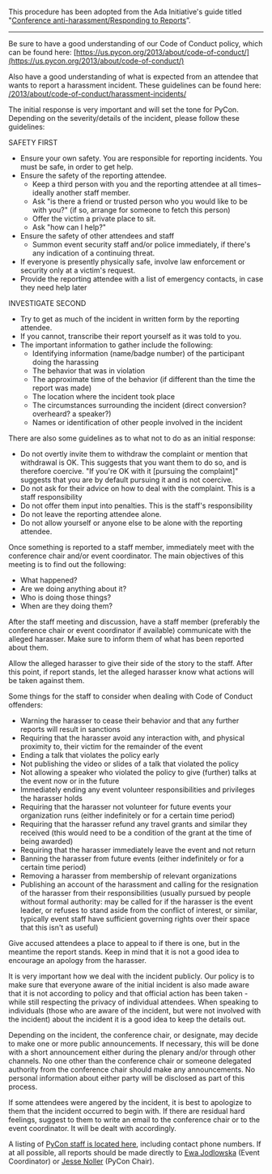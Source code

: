 This procedure has been adopted from the Ada Initiative's guide titled "[Conference anti-harassment/Responding to Reports](http://geekfeminism.wikia.com/wiki/Conference_anti-harassment/Responding_to_reports)”.

-------------------------------------------------------------------------------------------------
Be sure to have a good understanding of our Code of Conduct policy, which can be found here: [https://us.pycon.org/2013/about/code-of-conduct/](https://us.pycon.org/2013/about/code-of-conduct/)

Also have a good understanding of what is expected from an attendee that wants to report a harassment incident. These guidelines can be found here: [/2013/about/code-of-conduct/harassment-incidents/](/2013/about/code-of-conduct/harassment-incidents/)

The initial response is very important and will set the tone for PyCon. Depending on the severity/details of the incident, please follow these guidelines:

SAFETY FIRST
 - Ensure your own safety. You are responsible for reporting incidents. You must be safe, in order to get help. 
 - Ensure the safety of the reporting attendee.
   - Keep a third person with you and the reporting attendee at all times– ideally another staff member.
   - Ask "is there a friend or trusted person who you would like to be with you?" (if so, arrange for someone to fetch this person)
   - Offer the victim a private place to sit.
   - Ask "how can I help?"
 - Ensure the safety of other attendees and staff
   - Summon event security staff and/or police immediately, if there's any indication of a continuing threat.
 - If everyone is presently physically safe, involve law enforcement or security only at a victim's request.
 - Provide the reporting attendee with a list of emergency contacts, in case they need help later

INVESTIGATE SECOND
 - Try to get as much of the incident in written form by the reporting attendee. 
 - If you cannot, transcribe their report yourself as it was told to you. 
 - The important information to gather include the following:
   - Identifying information (name/badge number) of the participant doing the harassing
   - The behavior that was in violation
   - The approximate time of the behavior (if different than the time the report was made)
   - The location where the incident took place
   - The circumstances surrounding the incident (direct conversion? overheard? a speaker?)
   - Names or identification of other people involved in the incident

There are also some guidelines as to what not to do as an initial response:

 - Do not overtly invite them to withdraw the complaint or mention that withdrawal is OK. This suggests that you want them to do so, and is therefore coercive. "If you're OK with it [pursuing the complaint]" suggests that you are by default pursuing it and is not coercive.
 - Do not ask for their advice on how to deal with the complaint. This is a staff responsibility
 - Do not offer them input into penalties. This is the staff's responsibility
 - Do not leave the reporting attendee alone.
 - Do not allow yourself or anyone else to be alone with the reporting attendee.

Once something is reported to a staff member, immediately meet with the conference chair and/or event coordinator. The main objectives of this meeting is to find out the following:

 - What happened?
 - Are we doing anything about it?
 - Who is doing those things?
 - When are they doing them?

After the staff meeting and discussion, have a staff member (preferably the conference chair or event coordinator if available) communicate with the alleged harasser. Make sure to inform them of what has been reported about them.

Allow the alleged harasser to give their side of the story to the staff. After this point, if report stands, let the alleged harasser know what actions will be taken against them.

Some things for the staff to consider when dealing with Code of Conduct offenders:

- Warning the harasser to cease their behavior and that any further reports will result in sanctions
- Requiring that the harasser avoid any interaction with, and physical proximity to, their victim for the remainder of the event
- Ending a talk that violates the policy early
- Not publishing the video or slides of a talk that violated the policy
- Not allowing a speaker who violated the policy to give (further) talks at the event now or in the future
- Immediately ending any event volunteer responsibilities and privileges the harasser holds
- Requiring that the harasser not volunteer for future events your organization runs (either indefinitely or for a certain time period)
- Requiring that the harasser refund any travel grants and similar they received (this would need to be a condition of the grant at the time of being awarded)
- Requiring that the harasser immediately leave the event and not return
- Banning the harasser from future events (either indefinitely or for a certain time period)
- Removing a harasser from membership of relevant organizations
- Publishing an account of the harassment and calling for the resignation of the harasser from their responsibilities (usually pursued by people without formal authority: may be called for if the harasser is the event leader, or refuses to stand aside from the conflict of interest, or similar, typically event staff have sufficient governing rights over their space that this isn't as useful)

Give accused attendees a place to appeal to if there is one, but in the meantime the report stands. Keep in mind that it is not a good idea to encourage an apology from the harasser.

It is very important how we deal with the incident publicly. Our policy is to make sure that everyone aware of the initial incident is also made aware that it is not according to policy and that official action has been taken - while still respecting the privacy of individual attendees.  When speaking to individuals (those who are aware of the incident, but were not involved with the incident) about the incident it is a good idea to keep the details out.

Depending on the incident, the conference chair, or designate, may decide to make one or more public announcements. If necessary, this will be done with a short announcement either during the plenary and/or through other channels. No one other than the conference chair or someone delegated authority from the conference chair should make any announcements. No personal information about either party will be disclosed as part of this process.

If some attendees were angered by the incident, it is best to apologize to them that the incident occurred to begin with.  If there are residual hard feelings, suggest to them to write an email to the conference chair or to the event coordinator. It will be dealt with accordingly.

A listing of [PyCon staff is located here](/2013/about/staff/), including contact phone numbers. If at all possible, all reports should be made directly to [Ewa Jodlowska](mailto:ewa@python.org) (Event Coordinator) or [Jesse Noller](mailto:jnoller@python.org) (PyCon Chair).
